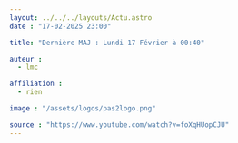 ```yaml
---
layout: ../../../layouts/Actu.astro
date : "17-02-2025 23:00"

title: "Dernière MAJ : Lundi 17 Février à 00:40"

auteur :
  - lmc

affiliation :
  - rien

image : "/assets/logos/pas2logo.png"

source : "https://www.youtube.com/watch?v=foXqHUopCJU"
---
```

